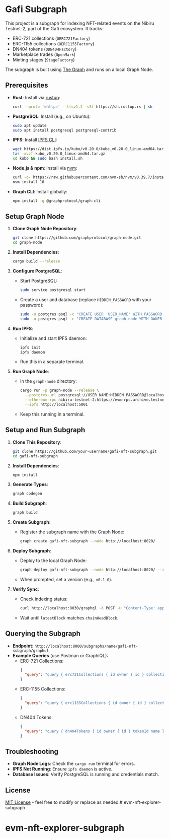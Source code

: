 # Gafi Subgraph

This project is a subgraph for indexing NFT-related events on the Nibiru Testnet-2, part of the Gafi ecosystem. It tracks:
- ERC-721 collections (`OERC721Factory`)
- ERC-1155 collections (`OERC1155Factory`)
- DN404 tokens (`ODN404Factory`)
- Marketplace trades (`OpenMark`)
- Minting stages (`StageFactory`)

The subgraph is built using [The Graph](https://thegraph.com/) and runs on a local Graph Node.

## Prerequisites

- **Rust**: Install via [rustup](https://rustup.rs/):
  ```bash
  curl --proto '=https' --tlsv1.2 -sSf https://sh.rustup.rs | sh
  ```
- **PostgreSQL**: Install (e.g., on Ubuntu):
  ```bash
  sudo apt update
  sudo apt install postgresql postgresql-contrib
  ```
- **IPFS**: Install [IPFS CLI](https://docs.ipfs.io/install/command-line/#install-official-binary-distributions):
  ```bash
  wget https://dist.ipfs.io/kubo/v0.20.0/kubo_v0.20.0_linux-amd64.tar.gz
  tar -xvzf kubo_v0.20.0_linux-amd64.tar.gz
  cd kubo && sudo bash install.sh
  ```
- **Node.js & npm**: Install via [nvm](https://github.com/nvm-sh/nvm):
  ```bash
  curl -o- https://raw.githubusercontent.com/nvm-sh/nvm/v0.39.7/install.sh | bash
  nvm install 18
  ```
- **Graph CLI**: Install globally:
  ```bash
  npm install -g @graphprotocol/graph-cli
  ```

## Setup Graph Node

1. **Clone Graph Node Repository**:
   ```bash
   git clone https://github.com/graphprotocol/graph-node.git
   cd graph-node
   ```

2. **Install Dependencies**:
   ```bash
   cargo build --release
   ```

3. **Configure PostgreSQL**:
   - Start PostgreSQL:
     ```bash
     sudo service postgresql start
     ```
   - Create a user and database (replace `HIDDEN_PASSWORD` with your password):
     ```bash
     sudo -u postgres psql -c "CREATE USER 'USER_NAME' WITH PASSWORD 'HIDDEN_PASSWORD';"
     sudo -u postgres psql -c "CREATE DATABASE graph-node WITH OWNER 'USER_NAME';"
     ```

4. **Run IPFS**:
   - Initialize and start IPFS daemon:
     ```bash
     ipfs init
     ipfs daemon
     ```
   - Run this in a separate terminal.

5. **Run Graph Node**:
   - In the `graph-node` directory:
     ```bash
     cargo run -p graph-node --release \
       --postgres-url postgresql://USER_NAME:HIDDEN_PASSWORD@localhost:5432/graph-node \
       --ethereum-rpc nibiru-testnet-2:https://evm-rpc.archive.testnet-2.nibiru.fi/ \
       --ipfs http://localhost:5001
     ```
   - Keep this running in a terminal.

## Setup and Run Subgraph

1. **Clone This Repository**:
   ```bash
   git clone https://github.com/your-username/gafi-nft-subgraph.git
   cd gafi-nft-subgraph
   ```

2. **Install Dependencies**:
   ```bash
   npm install
   ```

3. **Generate Types**:
   ```bash
   graph codegen
   ```

4. **Build Subgraph**:
   ```bash
   graph build
   ```

5. **Create Subgraph**:
   - Register the subgraph name with the Graph Node:
     ```bash
     graph create gafi-nft-subgraph --node http://localhost:8020/
     ```

6. **Deploy Subgraph**:
   - Deploy to the local Graph Node:
     ```bash
     graph deploy gafi-nft-subgraph --node http://localhost:8020/ --ipfs http://localhost:5001
     ```
   - When prompted, set a version (e.g., `v0.1.0`).

7. **Verify Sync**:
   - Check indexing status:
     ```bash
     curl http://localhost:8030/graphql -X POST -H "Content-Type: application/json" -d '{"query": "query { indexingStatuses { subgraph health chains { network latestBlock { number } chainHeadBlock { number } } } }"}'
     ```
   - Wait until `latestBlock` matches `chainHeadBlock`.

## Querying the Subgraph

- **Endpoint**: `http://localhost:8000/subgraphs/name/gafi-nft-subgraph/graphql`
- **Example Queries** (use Postman or GraphiQL):
  - ERC-721 Collections:
    ```json
    {
      "query": "query { erc721Collections { id owner { id } collectionId name } }"
    }
    ```
  - ERC-1155 Collections:
    ```json
    {
      "query": "query { erc1155Collections { id owner { id } collectionId name } }"
    }
    ```
  - DN404 Tokens:
    ```json
    {
      "query": "query { dn404Tokens { id owner { id } tokenId name } }"
    }
    ```

## Troubleshooting

- **Graph Node Logs**: Check the `cargo run` terminal for errors.
- **IPFS Not Running**: Ensure `ipfs daemon` is active.
- **Database Issues**: Verify PostgreSQL is running and credentials match.

## License

[MIT License](LICENSE) - feel free to modify or replace as needed.# evm-nft-explorer-subgraph
# evm-nft-explorer-subgraph

